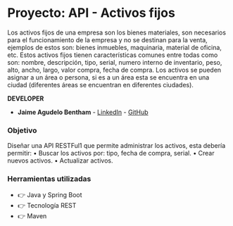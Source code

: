 # Proyecto: API - Activos fijos

Los activos fijos de una empresa son los bienes materiales, son necesarios para el
funcionamiento de la empresa y no se destinan para la venta, ejemplos de estos son: bienes
inmuebles, maquinaria, material de oficina, etc.
Estos activos fijos tienen características comunes entre todas como son: nombre, descripción,
tipo, serial, numero interno de inventario, peso, alto, ancho, largo, valor compra, fecha de
compra.
Los activos se pueden asignar a un área o persona, si es a un área esta se encuentra en una
ciudad (diferentes áreas se encuentran en diferentes ciudades).

**DEVELOPER**

- **Jaime Agudelo Bentham** - [LinkedIn](https://www.linkedin.com/in/jaime-agudelo-bentham/) - [GitHub](https://github.com/ingagudelob)

### Objetivo

Diseñar una API RESTFul1 que permite administrar los activos, esta debería permitir:
• Buscar los activos por: tipo, fecha de compra, serial.
• Crear nuevos activos.
• Actualizar activos.

### Herramientas utilizadas

- 👉 Java y Spring Boot
- 👉 Tecnología REST
- 👉 Maven
